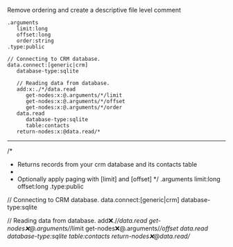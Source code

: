 Remove ordering and create a descriptive file level comment

```hyperlambda
.arguments
   limit:long
   offset:long
   order:string
.type:public

// Connecting to CRM database.
data.connect:[generic|crm]
   database-type:sqlite

   // Reading data from database.
   add:x:./*/data.read
      get-nodes:x:@.arguments/*/limit
      get-nodes:x:@.arguments/*/offset
      get-nodes:x:@.arguments/*/order
   data.read
      database-type:sqlite
      table:contacts
   return-nodes:x:@data.read/*
```
---
/*
 * Returns records from your crm database and its contacts table
 *
 * Optionally apply paging with [limit] and [offset]
 */
.arguments
   limit:long
   offset:long
.type:public

// Connecting to CRM database.
data.connect:[generic|crm]
   database-type:sqlite

   // Reading data from database.
   add:x:./*/data.read
      get-nodes:x:@.arguments/*/limit
      get-nodes:x:@.arguments/*/offset
   data.read
      database-type:sqlite
      table:contacts
   return-nodes:x:@data.read/*
